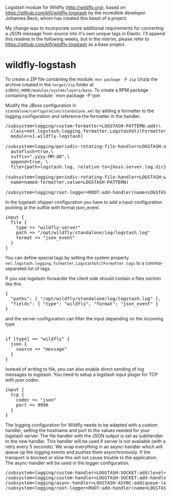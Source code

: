 Logstash module for Wildfly (http://wildfly.org), based on https://github.com/kifj/wildfly-logstash by the incredible developer Johannes Beck, whom has created this beast of a project.

My change was to incorporate some additional requirements for converting a JSON message from source into it's own unique tags in Elastic. I'll append this readme in the following weeks, but in the interim, please refer to https://github.com/kifj/wildfly-logstash as a base project.
  

wildfly-logstash
================
To create a ZIP file containing the module: `mvn package -P zip`
Unzip the archive created in the `target/zip` folder at `$JBOSS_HOME/modules/system/layers/base`.
To create a RPM package containing the module: `mvn package -P rpm

Modify the JBoss configuration in `standalone/configuration/standalone.xml` by adding a formatter to the logging configuration and reference the formatter in the handler.

<pre>
/subsystem=logging/custom-formatter=LOGSTASH-PATTERN:add(\
  class=net.logstash.logging.formatter.LogstashUtilFormatter,\
  module=x1.wildfly-logstash)

/subsystem=logging/periodic-rotating-file-handler=LOGSTASH:add(\
  autoflush=true,\ 
  suffix=".yyyy-MM-dd",\ 
  append=true, \
  file={path=logstash.log, relative-to=jboss.server.log.dir})

/subsystem=logging/periodic-rotating-file-handler=LOGSTASH:write-attribute(\
  name=named-formatter,value=LOGSTASH-PATTERN)

/subsystem=logging/root-logger=ROOT:add-handler(name=LOGSTASH)
</pre>

In the logstash shipper configuration you have to add a input configuration pointing at the outfile with format json_event.

<pre>
input {
  file {
    type => "wildfly-server"
    path => "/opt/wildfly/standalone/log/logstash.log"
    format => "json_event"
  }
}
</pre>

You can define special tags by setting the system property `net.logstash.logging.formatter.LogstashUtilFormatter.tags` to a comma-separated list of tags.

If you use logstash-forwarder the client side should contain a files section like this 

<pre>
{
  "paths": [ "/opt/wildfly/standalone/log/logstash.log" ],
  "fields": { "type": "wildfly", "format": "json_event" }
}
</pre>

and the server configuration can filter the input depending on the incoming type

<pre> 
if [type] == "wildfly" {
  json {
    source => "message"
  }
}
</pre>

Instead of writing to file, you can also enable direct sending of log messages to logstash.
You need to setup a logstash input plugin for TCP with json codec.

<pre>
input {
  tcp {
    codec => "json"
    port => 9996
  }
}
</pre>

The logging configuration for Wildfly needs to be adapted with a custom handler, setting the hostname and port to the values needed for your logstash server. The file handler with the JSON output is set as subHandler to the new handler. This handler will be used if server is not available (with a retry every 5 seconds). We wrap everything in an async-handler which will queue up the logging events and pushes them asynchronously. If the transport is blocked or slow this will not cause trouble to the application. The async-handler will be used in the logger configuration.

<pre>
/subsystem=logging/custom-handler=LOGSTASH-SOCKET:add(level=DEBUG, class=net.logstash.logging.handler.SocketHandler,module=x1.wildfly-logstash,named-formatter=LOGSTASH-PATTERN,properties={protocol=TCP, hostname=logstash, port=9996, subHandler=LOGSTASH})
/subsystem=logging/custom-handler=LOGSTASH-SOCKET:add-handler(LOGSTASH)
/subsystem=logging/async-handler=LOGSTASH-ASYNC:add(queue-length=512, subhandlers=[LOGSTASH-SOCKET])
/subsystem=logging/root-logger=ROOT:add-handler(name=LOGSTASH-ASYNC)
</pre>
